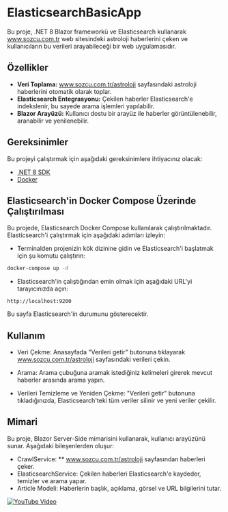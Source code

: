  

# ElasticsearchBasicApp
 
Bu proje, .NET 8 Blazor frameworkü ve Elasticsearch kullanarak www.sozcu.com.tr web sitesindeki astroloji haberlerini çeken ve kullanıcıların bu verileri arayabileceği bir web uygulamasıdır.
 
## Özellikler

- **Veri Toplama:** www.sozcu.com.tr/astroloji sayfasındaki astroloji haberlerini otomatik olarak toplar.
- **Elasticsearch Entegrasyonu:** Çekilen haberler Elasticsearch'e indekslenir, bu sayede arama işlemleri yapılabilir.
- **Blazor Arayüzü:** Kullanıcı dostu bir arayüz ile haberler görüntülenebilir, aranabilir ve yenilenebilir.

## Gereksinimler

Bu projeyi çalıştırmak için aşağıdaki gereksinimlere ihtiyacınız olacak:

- [.NET 8 SDK](https://dotnet.microsoft.com/download/dotnet/8.0) 
- [Docker](https://www.docker.com)

## Elasticsearch'in Docker Compose Üzerinde Çalıştırılması
Bu projede, Elasticsearch Docker Compose kullanılarak çalıştırılmaktadır. Elasticsearch'i çalıştırmak için aşağıdaki adımları izleyin:

- Terminalden projenizin kök dizinine gidin ve Elasticsearch'i başlatmak için şu komutu çalıştırın:

``` bash 
docker-compose up -d 
```
- Elasticsearch'in çalıştığından emin olmak için aşağıdaki URL'yi tarayıcınızda açın:

``` arduino 
http://localhost:9200 
```
Bu sayfa Elasticsearch'in durumunu gösterecektir.

## Kullanım
- Veri Çekme: Anasayfada "Verileri getir" butonuna tıklayarak www.sozcu.com.tr/astroloji sayfasındaki verileri çekin.

- Arama: Arama çubuğuna aramak istediğiniz kelimeleri girerek mevcut haberler arasında arama yapın.

- Verileri Temizleme ve Yeniden Çekme: "Verileri getir" butonuna tıkladığınızda, Elasticsearch'teki tüm veriler silinir ve yeni veriler çekilir.

## Mimari
Bu proje, Blazor Server-Side mimarisini kullanarak, kullanıcı arayüzünü sunar. Aşağıdaki bileşenlerden oluşur:

- CrawlService: ** www.sozcu.com.tr/astroloji sayfasından haberleri çeker.
- ElasticsearchService: Çekilen haberleri Elasticsearch'e kaydeder, temizler ve arama yapar.
- Article Modeli: Haberlerin başlık, açıklama, görsel ve URL bilgilerini tutar.

[![YouTube Video](https://img.youtube.com/vi/b7MckTp8umg/0.jpg)](https://youtu.be/b7MckTp8umg)
